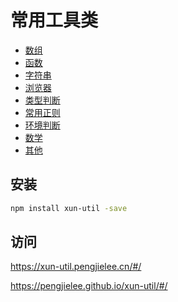 # 常用工具类

- [数组](https://xun-util.pengjielee.cn/#/cate/array.md)
- [函数](https://xun-util.pengjielee.cn/#/cate/function.md)
- [字符串](https://xun-util.pengjielee.cn/#/cate/string.md)
- [浏览器](https://xun-util.pengjielee.cn/#/cate/browser.md)
- [类型判断](https://xun-util.pengjielee.cn/#/cate/type.md)
- [常用正则](https://xun-util.pengjielee.cn/#/cate/reg.md)
- [环境判断](https://xun-util.pengjielee.cn/#/cate/env.md)
- [数学](https://xun-util.pengjielee.cn/#/cate/math.md)
- [其他](https://xun-util.pengjielee.cn/#/cate/other.md)

## 安装

```bash
npm install xun-util -save
```

## 访问

https://xun-util.pengjielee.cn/#/  

https://pengjielee.github.io/xun-util/#/  
